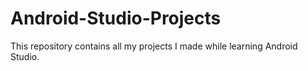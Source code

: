# Android-Studio-Projects
This repository contains all my projects I made while learning Android Studio.
